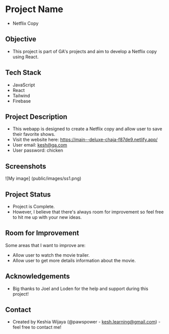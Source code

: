 # Project Name
- Netflix Copy

## Objective
- This project is part of GA's projects and aim to develop a Netflix copy using React.

## Tech Stack
- JavaScript
- React
- Tailwind
- Firebase

## Project Description
- This webapp is designed to create a Netflix copy and allow user to save their favorite shows.
- Visit the website here: https://main--deluxe-chaja-f87de9.netlify.app/
- User email: kesh@ga.com
- User password: chicken

## Screenshots
![My image] (public/images/ss1.png)

## Project Status
- Project is Complete.
- However, I believe that there's always room for improvement so feel free to hit me up with your new ideas.

## Room for Improvement
Some areas that I want to improve are:
- Allow user to watch the movie trailer.
- Allow user to get more details information about the movie.

## Acknowledgements
- Big thanks to Joel and Loden for the help and support during this project!

## Contact
- Created by Keshia Wijaya (@pawspower - kesh.learning@gmail.com) - feel free to contact me!


